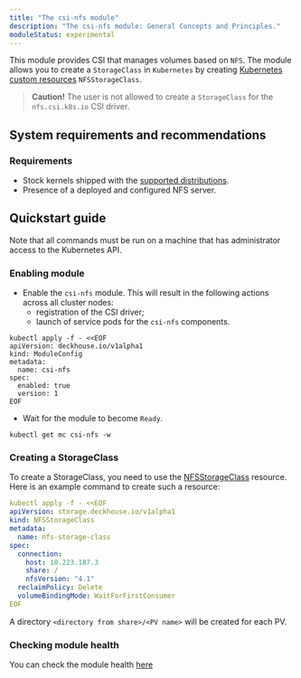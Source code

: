 ```yaml
---
title: "The csi-nfs module"
description: "The csi-nfs module: General Concepts and Principles."
moduleStatus: experimental
---
```


This module provides CSI that manages volumes based on `NFS`. The module allows you to create a `StorageClass` in `Kubernetes` by creating [Kubernetes custom resources](./cr.html#nfsstorageclass) `NFSStorageClass`.

> **Caution!** The user is not allowed to create a `StorageClass` for the `nfs.csi.k8s.io` CSI driver.

## System requirements and recommendations

### Requirements
- Stock kernels shipped with the [supported distributions](https://deckhouse.io/documentation/v1/supported_versions.html#linux).
- Presence of a deployed and configured NFS server.

## Quickstart guide

Note that all commands must be run on a machine that has administrator access to the Kubernetes API.

### Enabling module

- Enable the `csi-nfs` module. This will result in the following actions across all cluster nodes:
    - registration of the CSI driver;
    - launch of service pods for the `csi-nfs` components.

```shell
kubectl apply -f - <<EOF
apiVersion: deckhouse.io/v1alpha1
kind: ModuleConfig
metadata:
  name: csi-nfs
spec:
  enabled: true
  version: 1
EOF
```

- Wait for the module to become `Ready`.

```shell
kubectl get mc csi-nfs -w
```

### Creating a StorageClass

To create a StorageClass, you need to use the [NFSStorageClass](./cr.html#nfsstorageclass) resource. Here is an example command to create such a resource:

```yaml
kubectl apply -f - <<EOF
apiVersion: storage.deckhouse.io/v1alpha1
kind: NFSStorageClass
metadata:
  name: nfs-storage-class
spec:
  connection:
    host: 10.223.187.3
    share: /
    nfsVersion: "4.1"
  reclaimPolicy: Delete
  volumeBindingMode: WaitForFirstConsumer
EOF
```

A directory `<directory from share>/<PV name>` will be created for each PV.

### Checking module health

You can check the module health [here](./faq.html#how-to-check-module-health)
